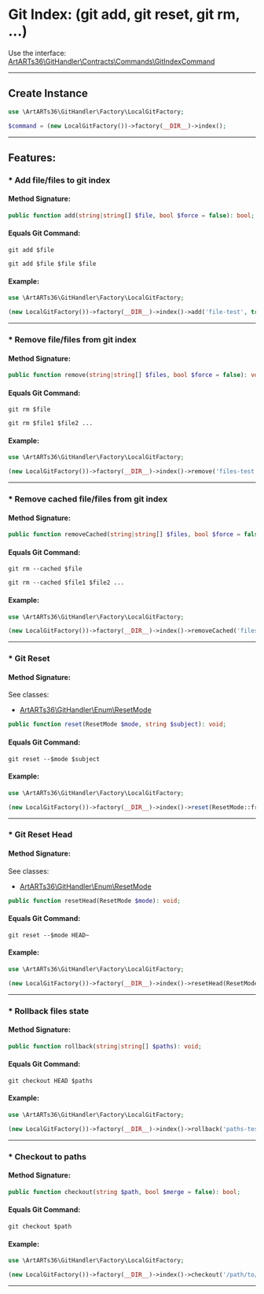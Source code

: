 # Git Index: (git add, git reset, git rm, ...)

Use the interface: [ArtARTs36\GitHandler\Contracts\Commands\GitIndexCommand](../src/Contracts/Commands/GitIndexCommand.php)

---

## Create Instance

```php
use \ArtARTs36\GitHandler\Factory\LocalGitFactory;

$command = (new LocalGitFactory())->factory(__DIR__)->index();
```

---

## Features:

### * Add file/files to git index

#### Method Signature:



```php
public function add(string|string[] $file, bool $force = false): bool;
```

#### Equals Git Command:

`git add $file`

`git add $file $file $file`

#### Example:

```php
use \ArtARTs36\GitHandler\Factory\LocalGitFactory;

(new LocalGitFactory())->factory(__DIR__)->index()->add('file-test', true);
```

---
### * Remove file/files from git index

#### Method Signature:



```php
public function remove(string|string[] $files, bool $force = false): void;
```

#### Equals Git Command:

`git rm $file`

`git rm $file1 $file2 ...`

#### Example:

```php
use \ArtARTs36\GitHandler\Factory\LocalGitFactory;

(new LocalGitFactory())->factory(__DIR__)->index()->remove('files-test', true);
```

---
### * Remove cached file/files from git index

#### Method Signature:



```php
public function removeCached(string|string[] $files, bool $force = false): void;
```

#### Equals Git Command:

`git rm --cached $file`

`git rm --cached $file1 $file2 ...`

#### Example:

```php
use \ArtARTs36\GitHandler\Factory\LocalGitFactory;

(new LocalGitFactory())->factory(__DIR__)->index()->removeCached('files-test', true);
```

---
### * Git Reset

#### Method Signature:

See classes: 

* [ArtARTs36\GitHandler\Enum\ResetMode](/src/Enum/ResetMode.php)

```php
public function reset(ResetMode $mode, string $subject): void;
```

#### Equals Git Command:

`git reset --$mode $subject`

#### Example:

```php
use \ArtARTs36\GitHandler\Factory\LocalGitFactory;

(new LocalGitFactory())->factory(__DIR__)->index()->reset(ResetMode::from(ResetMode::SOFT), 'subject-test');
```

---
### * Git Reset Head

#### Method Signature:

See classes: 

* [ArtARTs36\GitHandler\Enum\ResetMode](/src/Enum/ResetMode.php)

```php
public function resetHead(ResetMode $mode): void;
```

#### Equals Git Command:

`git reset --$mode HEAD~`

#### Example:

```php
use \ArtARTs36\GitHandler\Factory\LocalGitFactory;

(new LocalGitFactory())->factory(__DIR__)->index()->resetHead(ResetMode::from(ResetMode::SOFT));
```

---
### * Rollback files state

#### Method Signature:



```php
public function rollback(string|string[] $paths): void;
```

#### Equals Git Command:

`git checkout HEAD $paths`

#### Example:

```php
use \ArtARTs36\GitHandler\Factory\LocalGitFactory;

(new LocalGitFactory())->factory(__DIR__)->index()->rollback('paths-test');
```

---
### * Checkout to paths

#### Method Signature:



```php
public function checkout(string $path, bool $merge = false): bool;
```

#### Equals Git Command:

`git checkout $path`

#### Example:

```php
use \ArtARTs36\GitHandler\Factory\LocalGitFactory;

(new LocalGitFactory())->factory(__DIR__)->index()->checkout('/path/to/file', true);
```

---
